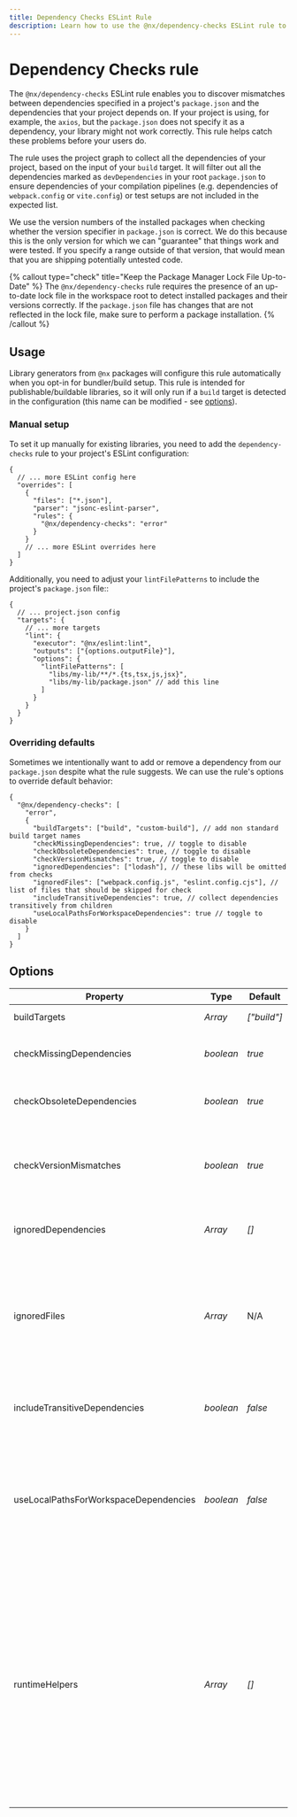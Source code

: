 ```yaml
---
title: Dependency Checks ESLint Rule
description: Learn how to use the @nx/dependency-checks ESLint rule to identify mismatches between dependencies in package.json and actual project dependencies.
---
```


# Dependency Checks rule

The `@nx/dependency-checks` ESLint rule enables you to discover mismatches between dependencies specified in a project's `package.json` and the dependencies that your project depends on. If your project is using, for example, the `axios`, but the `package.json` does not specify it as a dependency, your library might not work correctly. This rule helps catch these problems before your users do.

The rule uses the project graph to collect all the dependencies of your project, based on the input of your `build` target. It will filter out all the dependencies marked as `devDependencies` in your root `package.json` to ensure dependencies of your compilation pipelines (e.g. dependencies of `webpack.config` or `vite.config`) or test setups are not included in the expected list.

We use the version numbers of the installed packages when checking whether the version specifier in `package.json` is correct. We do this because this is the only version for which we can "guarantee" that things work and were tested. If you specify a range outside of that version, that would mean that you are shipping potentially untested code.

{% callout type="check" title="Keep the Package Manager Lock File Up-to-Date" %}
The `@nx/dependency-checks` rule requires the presence of an up-to-date lock file in the workspace root to detect installed packages and their versions correctly. If the `package.json` file has changes that are not reflected in the lock file, make sure to perform a package installation.
{% /callout %}

## Usage

Library generators from `@nx` packages will configure this rule automatically when you opt-in for bundler/build setup. This rule is intended for publishable/buildable libraries, so it will only run if a `build` target is detected in the configuration (this name can be modified - see [options](#options)).

### Manual setup

To set it up manually for existing libraries, you need to add the `dependency-checks` rule to your project's ESLint configuration:

```jsonc {% fileName="<your-project-root>/.eslintrc.json" %}
{
  // ... more ESLint config here
  "overrides": [
    {
      "files": ["*.json"],
      "parser": "jsonc-eslint-parser",
      "rules": {
        "@nx/dependency-checks": "error"
      }
    }
    // ... more ESLint overrides here
  ]
}
```

Additionally, you need to adjust your `lintFilePatterns` to include the project's `package.json` file::

```jsonc {% fileName="<your-project-root>/project.json" %}
{
  // ... project.json config
  "targets": {
    // ... more targets
    "lint": {
      "executor": "@nx/eslint:lint",
      "outputs": ["{options.outputFile}"],
      "options": {
        "lintFilePatterns": [
          "libs/my-lib/**/*.{ts,tsx,js,jsx}",
          "libs/my-lib/package.json" // add this line
        ]
      }
    }
  }
}
```

### Overriding defaults

Sometimes we intentionally want to add or remove a dependency from our `package.json` despite what the rule suggests. We can use the rule's options to override default behavior:

```jsonc {% fileName=".eslintrc.json" %}
{
  "@nx/dependency-checks": [
    "error",
    {
      "buildTargets": ["build", "custom-build"], // add non standard build target names
      "checkMissingDependencies": true, // toggle to disable
      "checkObsoleteDependencies": true, // toggle to disable
      "checkVersionMismatches": true, // toggle to disable
      "ignoredDependencies": ["lodash"], // these libs will be omitted from checks
      "ignoredFiles": ["webpack.config.js", "eslint.config.cjs"], // list of files that should be skipped for check
      "includeTransitiveDependencies": true, // collect dependencies transitively from children
      "useLocalPathsForWorkspaceDependencies": true // toggle to disable
    }
  ]
}
```

## Options

| Property                              | Type            | Default     | Description                                                                                                                                                                                                                                                      |
| ------------------------------------- | --------------- | ----------- | ---------------------------------------------------------------------------------------------------------------------------------------------------------------------------------------------------------------------------------------------------------------- |
| buildTargets                          | _Array<string>_ | _["build"]_ | List of build target names                                                                                                                                                                                                                                       |
| checkMissingDependencies              | _boolean_       | _true_      | Disable to skip checking for missing dependencies                                                                                                                                                                                                                |
| checkObsoleteDependencies             | _boolean_       | _true_      | Disable to skip checking for unused dependencies                                                                                                                                                                                                                 |
| checkVersionMismatches                | _boolean_       | _true_      | Disable to skip checking if version specifier matches installed version                                                                                                                                                                                          |
| ignoredDependencies                   | _Array<string>_ | _[]_        | List of dependencies to ignore for checks                                                                                                                                                                                                                        |
| ignoredFiles                          | _Array<string>_ | N/A         | List of files to ignore when collecting dependencies. The default value will be set based on the selected executor during the generation.                                                                                                                        |
| includeTransitiveDependencies         | _boolean_       | _false_     | Enable to collect dependencies of children projects                                                                                                                                                                                                              |
| useLocalPathsForWorkspaceDependencies | _boolean_       | _false_     | Set workspace dependencies as relative file:// paths. Useful for monorepos that link via file:// in package.json files.                                                                                                                                          |
| runtimeHelpers                        | _Array<string>_ | _[]_        | List of helper packages used by the built output (e.g. `tslib` when using `tsc` and `importHelpers` is set to `true`). The rule already detects some of them in some scenarios, but this option can be used to detect them when it doesn't happen automatically. |
